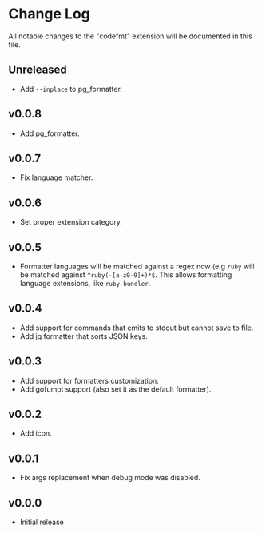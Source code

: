 # Change Log

All notable changes to the "codefmt" extension will be documented in this file.

## Unreleased

- Add `--inplace` to pg_formatter.

## v0.0.8

- Add pg_formatter.

## v0.0.7

- Fix language matcher.

## v0.0.6

- Set proper extension category.

## v0.0.5

- Formatter languages will be matched against a regex now (e.g `ruby` will be
  matched against `^ruby(-[a-z0-9]+)*$`. This allows formatting language
  extensions, like `ruby-bundler`.

## v0.0.4

- Add support for commands that emits to stdout but cannot save to file.
- Add jq formatter that sorts JSON keys.

## v0.0.3

- Add support for formatters customization.
- Add gofumpt support (also set it as the default formatter).

## v0.0.2

- Add icon.

## v0.0.1

- Fix args replacement when debug mode was disabled.

## v0.0.0

- Initial release
